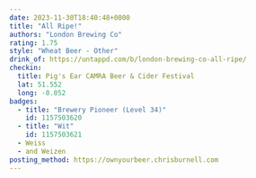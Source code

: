 ```yaml
---
date: 2023-11-30T18:40:48+0000
title: "All Ripe!"
authors: "London Brewing Co"
rating: 1.75
style: "Wheat Beer - Other"
drink_of: https://untappd.com/b/london-brewing-co-all-ripe/
checkin:
  title: Pig's Ear CAMRA Beer & Cider Festival
  lat: 51.552
  long: -0.052
badges:
  - title: "Brewery Pioneer (Level 34)"
    id: 1157503620
  - title: "Wit"
    id: 1157503621
  - Weiss
  - and Weizen
posting_method: https://ownyourbeer.chrisburnell.com
---
```

